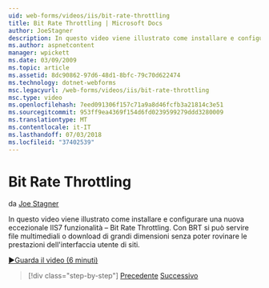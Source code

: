 ```yaml
---
uid: web-forms/videos/iis/bit-rate-throttling
title: Bit Rate Throttling | Microsoft Docs
author: JoeStagner
description: In questo video viene illustrato come installare e configurare una nuova eccezionale IIS7 funzionalità – Bit Rate Throttling. Con BRT può essere utilizzato i file multimediali o withou download big Data...
ms.author: aspnetcontent
manager: wpickett
ms.date: 03/09/2009
ms.topic: article
ms.assetid: 8dc90862-97d6-48d1-8bfc-79c70d622474
ms.technology: dotnet-webforms
msc.legacyurl: /web-forms/videos/iis/bit-rate-throttling
msc.type: video
ms.openlocfilehash: 7eed091306f157c71a9a8d46fcfb3a21814c3e51
ms.sourcegitcommit: 953ff9ea4369f154d6fd0239599279ddd3280009
ms.translationtype: MT
ms.contentlocale: it-IT
ms.lasthandoff: 07/03/2018
ms.locfileid: "37402539"
---
```

<a name="bit-rate-throttling"></a>Bit Rate Throttling
====================
da [Joe Stagner](https://github.com/JoeStagner)

In questo video viene illustrato come installare e configurare una nuova eccezionale IIS7 funzionalità – Bit Rate Throttling. Con BRT si può servire file multimediali o download di grandi dimensioni senza poter rovinare le prestazioni dell'interfaccia utente di siti.

[&#9654;Guarda il video (6 minuti)](https://channel9.msdn.com/Blogs/ASP-NET-Site-Videos/bit-rate-throttling)

> [!div class="step-by-step"]
> [Precedente](installing-ftp7.md)
> [Successivo](iis7-playlists.md)
